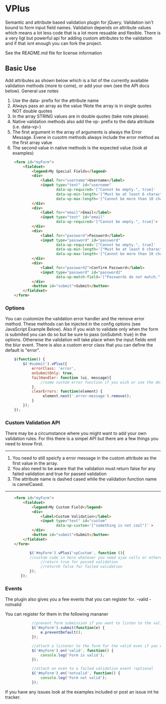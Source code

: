 VPlus
=====

Semantic and attribute based validation plugin for jQuery.
Validation isn't bound to form input field names. Validation depends on attribute values which means a lot less code that
is a lot more resuable and flexible. There is a very ligt but powerful api for adding custom attributes to the validation
and if that isnt enough you can fork the project.

See the README.md file for license information

## Basic Use

Add attributes as shown below which is a list of the currently available validation methods (more to come), or add your own (see the API docs below).
General use notes
1. Use the data- prefix for the attribute name
2. Always pass an array as the value !Note the array is in single quotes NOT double quotes
3. In the array STRING values are in double quotes (take note please).
4. Native validation methods also add the vp- prefix to the data attribute (i.e. data-vp-)
5. The first argument in the array of arguments is always the Error Message. Evene in cusotm methods always include the error method as the first array value
6. The second value in native methods is the expected value (look at examples)

```html
    <form id="myForm">
        <fieldset>
            <legend>My Special Fields</legend>
            <div>
                <label for="username">Username</label>
                <input type="text" id="username"
                       data-vp-required='["Cannot be empty.", true]'
                       data-vp-min-length='["Must be at least 6 characters.", 6]'
                       data-vp-max-length='["Cannot be more than 10 characters.", 10]'>
            </div>
            <div>
                <label for="email">Email</label>
                <input type="text" id="email"
                       data-vp-required='["Cannot be empty.", true]'>
            </div>
            <div>
                <label for="password">Password</label>
                <input type="password" id="password"
                       data-vp-required='["Cannot be empty.", true]'
                       data-vp-min-length='["Must be at least 6 characters.", 6]'
                       data-vp-max-length='["Cannot be more than 10 characters.", 10]'>
            </div>
            <div>
                <label for="password2">Confirm Password</label>
                <input type="password" id="password2"
                       data-vp-match-field='["Passwords do not match.","#password"]'>
            </div>
            <button id="submit">Submit</button>
        </fieldset>
    </form>
```

### Options
 You can customize the validation error handler and the remove error method.
  These methods can be injected in the config options (see JavaScript Example Below). Also if you wish to validate only when the form is submited you can do so
  but be sure to pass {onSubmit: true} in the options. Otherwise the validation will take place when the input fields emit the blur event. There is also a custom error class
  that you can define the default is "error".


```js
    $(function() {
        $('#submit').vPlus({
            errorClass: 'error',
            onSubmitOnly: true,
            failHandler: function (ui, message){
                //some custom error function if you wish or use the default function
            },
            clearErrors: function(element) {
                 element.next('.error-message').remove();
            }
        });
    });
```

### Custom Validation API

There may be a circumstance where you might want to add your own validation rules. For this there is a simpel API but there are a few things you need to know first.

-----

1. You need to still speicfy a error message in the custom attribute as the first value in the array.
2. You also need to be aware that the validation must return false for any failed validation and true for passed validation
3. The attribute name is dashed cased while the validation function name is camelCased.

-----

```html
    <form id="myForm">
        <fieldset>
            <legend>My Custom Field</legend>
            <div>
                <label>Custom Validation</label>
                <input type="text" id="custom"
                       data-vp-custom='["something is not cool"]' >
            </div>
            <button id="submit">Submit</button>
        </fieldset>
    </form>
```

```js
           $('#myForm').vPlus('vpCustom', function (){
           //custom code in here whatever you need ajax calls or otherwise
                //return true for passed validation
                //returnh false for failed validation
           });
       });
```


### Events

The plugin also gives you a few events that you can register for.
-valid
-notvalid

You can register for them in the following mananer
```js
            //prevent form submission if you want to listen to the valid event
            $('#myForm').submit(function(e) {
                e.preventDefault();
            });

            //attach a listener to the form for the valid even if you want to listen to that event !Optional
            $('#myForm').on('valid', function() {
                console.log('Form is valid');
            });

            //attach an even to a failed validation event !optional
            $('#myForm').on('notvalid', function() {
                console.log('Form not valid');
            });
```

If you have any issues look at the examples included or post an issue int he tracker.